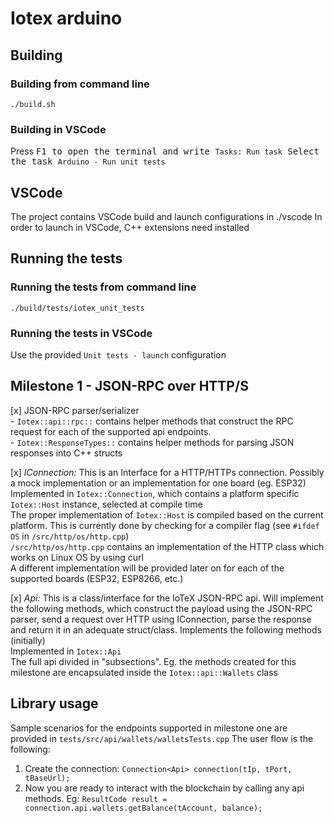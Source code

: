 # Iotex arduino

## Building

### Building from command line

`./build.sh`

### Building in VSCode

Press <kbd>F1<kbd> to open the terminal and write `Tasks: Run task`
Select the task `Arduino - Run unit tests`

## VSCode

The project contains VSCode build and launch configurations in ./vscode
In order to launch in VSCode, C++ extensions need installed

## Running the tests

### Running the tests from command line

`./build/tests/iotex_unit_tests`

### Running the tests in VSCode

Use the provided `Unit tests - launch` configuration

## Milestone 1 - JSON-RPC over HTTP/S

[x] JSON-RPC parser/serializer  
    - `Iotex::api::rpc::` contains helper methods that construct the RPC request for each of the supported api endpoints.  
    - `Iotex::ResponseTypes::` contains helper methods for parsing JSON responses into C++ structs
  
[x] *IConnection:* This is an Interface for a HTTP/HTTPs connection. Possibly a mock implementation or an implementation for one board (eg. ESP32)  
    Implemented in `Iotex::Connection`, which contains a platform specific `Iotex::Host` instance, selected at compile time  
    The proper implementation of `Iotex::Host` is compiled based on the current platform. This is currently done by checking for a compiler flag (see `#ifdef OS` in `/src/http/os/http.cpp`)  
    `/src/http/os/http.cpp` contains an implementation of the HTTP class which works on Linux OS by using curl  
    A different implementation will be provided later on for each of the supported boards (ESP32, ESP8266, etc.)  

[x] *Api:* This is a class/interface for the IoTeX JSON-RPC api. Will implement the following methods, which construct the payload using the JSON-RPC parser, send a request over HTTP using IConnection, parse the response and return it in an adequate struct/class. Implements the following methods (initially)  
    Implemented in `Iotex::Api`  
    The full api divided in "subsections". Eg. the methods created for this milestone are encapsulated inside the `Iotex::api::Wallets` class  

## Library usage

Sample scenarios for the endpoints supported in milestone one are provided in `tests/src/api/wallets/walletsTests.cpp`
The user flow is the following:

1. Create the connection:
   `Connection<Api> connection(tIp, tPort, tBaseUrl);`
2. Now you are ready to interact with the blockchain by calling any api methods. Eg:
   `ResultCode result = connection.api.wallets.getBalance(tAccount, balance);`